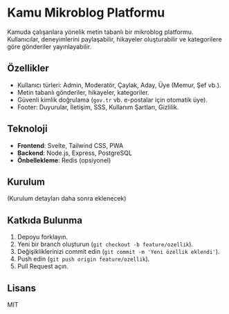# Kamu Mikroblog Platformu

Kamuda çalışanlara yönelik metin tabanlı bir mikroblog platformu. Kullanıcılar, deneyimlerini paylaşabilir, hikayeler oluşturabilir ve kategorilere göre gönderiler yayınlayabilir.

## Özellikler
- Kullanıcı türleri: Admin, Moderatör, Çaylak, Aday, Üye (Memur, Şef vb.).
- Metin tabanlı gönderiler, hikayeler, kategoriler.
- Güvenli kimlik doğrulama (`gov.tr` vb. e-postalar için otomatik üye).
- Footer: Duyurular, İletişim, SSS, Kullanım Şartları, Gizlilik.

## Teknoloji
- **Frontend**: Svelte, Tailwind CSS, PWA
- **Backend**: Node.js, Express, PostgreSQL
- **Önbellekleme**: Redis (opsiyonel)

## Kurulum
(Kurulum detayları daha sonra eklenecek)

## Katkıda Bulunma
1. Depoyu forklayın.
2. Yeni bir branch oluşturun (`git checkout -b feature/ozellik`).
3. Değişikliklerinizi commit edin (`git commit -m 'Yeni özellik eklendi'`).
4. Push edin (`git push origin feature/ozellik`).
5. Pull Request açın.

## Lisans
MIT
